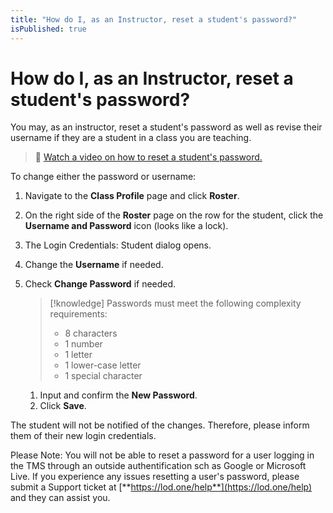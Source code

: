 ```yaml
---
title: "How do I, as an Instructor, reset a student's password?"
isPublished: true
---
```


# How do I, as an Instructor, reset a student's password?

You may, as an instructor, reset a student's password as well as revise their username if they are a student in a class you are teaching.

>:small_orange_diamond: [Watch a video on how to reset a student's password.](https://youtu.be/C1kWaVl2NMQ) 

To change either the password or username:
1. Navigate to the **Class Profile** page and click **Roster**.
1. On the right side of the **Roster** page on the row for the student, click the **Username and Password** icon (looks like a lock). 
1. The Login Credentials: Student dialog opens.
1. Change the **Username** if needed.
1. Check **Change Password** if needed.
    >[!knowledge] Passwords must meet the following complexity requirements: 
    > - 8 characters
    > - 1 number
    > - 1 letter
    > - 1 lower-case letter
    > - 1 special character

    1. Input and confirm the **New Password**.
    1. Click **Save**.

The student will not be notified of the changes. Therefore, please inform them of their new login credentials.

Please Note: You will not be able to reset a password for a user logging in the TMS through an outside authentification sch as Google or Microsoft Live. If you experience any issues resetting a user's password, please submit a Support ticket at [**https://lod.one/help**](https://lod.one/help) and they can assist you.
